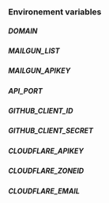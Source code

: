 ### Environement variables
##### DOMAIN
##### MAILGUN_LIST
##### MAILGUN_APIKEY
##### API_PORT
##### GITHUB_CLIENT_ID
##### GITHUB_CLIENT_SECRET
##### CLOUDFLARE_APIKEY
##### CLOUDFLARE_ZONEID
##### CLOUDFLARE_EMAIL
